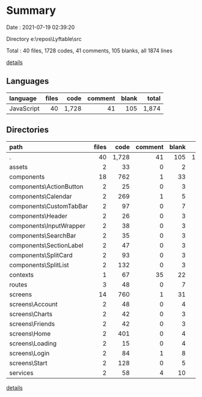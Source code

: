 # Summary

Date : 2021-07-19 02:39:20

Directory e:\repos\Lyftable\src

Total : 40 files,  1728 codes, 41 comments, 105 blanks, all 1874 lines

[details](details.md)

## Languages
| language | files | code | comment | blank | total |
| :--- | ---: | ---: | ---: | ---: | ---: |
| JavaScript | 40 | 1,728 | 41 | 105 | 1,874 |

## Directories
| path | files | code | comment | blank | total |
| :--- | ---: | ---: | ---: | ---: | ---: |
| . | 40 | 1,728 | 41 | 105 | 1,874 |
| assets | 2 | 33 | 0 | 2 | 35 |
| components | 18 | 762 | 1 | 33 | 796 |
| components\ActionButton | 2 | 25 | 0 | 3 | 28 |
| components\Calendar | 2 | 269 | 1 | 5 | 275 |
| components\CustomTabBar | 2 | 97 | 0 | 7 | 104 |
| components\Header | 2 | 26 | 0 | 3 | 29 |
| components\InputWrapper | 2 | 38 | 0 | 3 | 41 |
| components\SearchBar | 2 | 35 | 0 | 3 | 38 |
| components\SectionLabel | 2 | 47 | 0 | 3 | 50 |
| components\SplitCard | 2 | 93 | 0 | 3 | 96 |
| components\SplitList | 2 | 132 | 0 | 3 | 135 |
| contexts | 1 | 67 | 35 | 22 | 124 |
| routes | 3 | 48 | 0 | 7 | 55 |
| screens | 14 | 760 | 1 | 31 | 792 |
| screens\Account | 2 | 48 | 0 | 4 | 52 |
| screens\Charts | 2 | 42 | 0 | 3 | 45 |
| screens\Friends | 2 | 42 | 0 | 3 | 45 |
| screens\Home | 2 | 401 | 0 | 4 | 405 |
| screens\Loading | 2 | 15 | 0 | 4 | 19 |
| screens\Login | 2 | 84 | 1 | 8 | 93 |
| screens\Start | 2 | 128 | 0 | 5 | 133 |
| services | 2 | 58 | 4 | 10 | 72 |

[details](details.md)